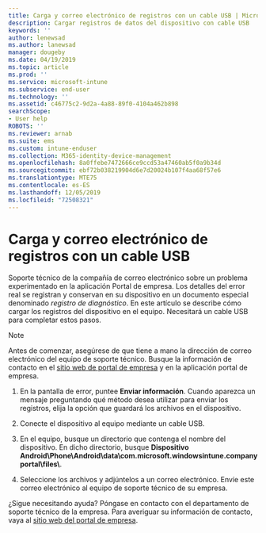 ```yaml
---
title: Carga y correo electrónico de registros con un cable USB | Microsoft Docs
description: Cargar registros de datos del dispositivo con cable USB
keywords: ''
author: lenewsad
ms.author: lanewsad
manager: dougeby
ms.date: 04/19/2019
ms.topic: article
ms.prod: ''
ms.service: microsoft-intune
ms.subservice: end-user
ms.technology: ''
ms.assetid: c46775c2-9d2a-4a88-89f0-4104a462b898
searchScope:
- User help
ROBOTS: ''
ms.reviewer: arnab
ms.suite: ems
ms.custom: intune-enduser
ms.collection: M365-identity-device-management
ms.openlocfilehash: 8a0ffebe7472666ce9ccd53a47460ab5f0a9b34d
ms.sourcegitcommit: ebf72b038219904d6e7d20024b107f4aa68f57e6
ms.translationtype: MTE75
ms.contentlocale: es-ES
ms.lasthandoff: 12/05/2019
ms.locfileid: "72508321"
---
```

# <a name="upload-and-email-logs-using-a-usb-cable"></a>Carga y correo electrónico de registros con un cable USB

Soporte técnico de la compañía de correo electrónico sobre un problema experimentado en la aplicación Portal de empresa. Los detalles del error real se registran y conservan en su dispositivo en un documento especial denominado _registro de diagnóstico_. En este artículo se describe cómo cargar los registros del dispositivo en el equipo. Necesitará un cable USB para completar estos pasos.   

> [!Note]
> Antes de comenzar, asegúrese de que tiene a mano la dirección de correo electrónico del equipo de soporte técnico. Busque la información de contacto en el [sitio web de portal de empresa](https://go.microsoft.com/fwlink/?linkid=2010980) y en la aplicación portal de empresa. 

1. En la pantalla de error, puntee **Enviar información**. Cuando aparezca un mensaje preguntando qué método desea utilizar para enviar los registros, elija la opción que guardará los archivos en el dispositivo.  

2. Conecte el dispositivo al equipo mediante un cable USB. 

3. En el equipo, busque un directorio que contenga el nombre del dispositivo. En dicho directorio, busque <strong>Dispositivo Android\Phone\Android\data\com.microsoft.windowsintune.companyportal\files\\</strong>.

4. Seleccione los archivos y adjúntelos a un correo electrónico. Envíe este correo electrónico al equipo de soporte técnico de su empresa.

¿Sigue necesitando ayuda? Póngase en contacto con el departamento de soporte técnico de la empresa. Para averiguar su información de contacto, vaya al [sitio web del portal de empresa](https://go.microsoft.com/fwlink/?linkid=2010980).
